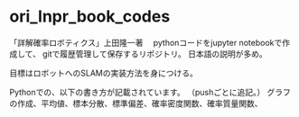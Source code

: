 # ori_lnpr_book_codes
「詳解確率ロボティクス」上田隆一著　
pythonコードをjupyter notebookで作成して、
gitで履歴管理して保存するリポジトリ。
日本語の説明が多め。

目標はロボットへのSLAMの実装方法を身につける。

Pythonでの、以下の書き方が記載されています。
（pushごとに追記。）
グラフの作成、平均値、標本分散、標準偏差、確率密度関数、確率質量関数、
